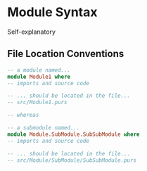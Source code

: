 # Module Syntax

Self-explanatory

## File Location Conventions

```purescript
-- a module named...
module Module1 where
-- imports and source code

-- ... should be located in the file...
-- src/Module1.purs

-- whereas

-- a submodule named...
module Module.SubModule.SubSubModule where
-- imports and source code

-- ... should be located in the file...
-- src/Module/SubModule/SubSubModule.purs
```
